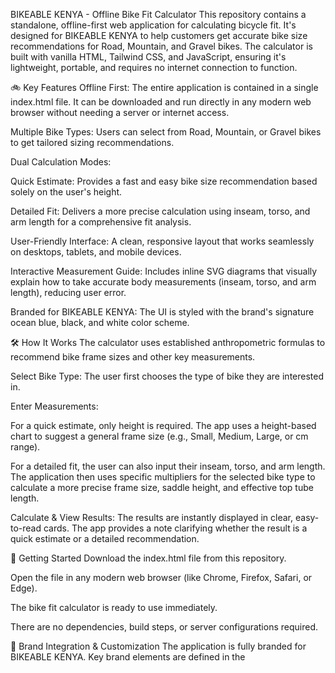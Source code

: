 BIKEABLE KENYA - Offline Bike Fit Calculator
This repository contains a standalone, offline-first web application for calculating bicycle fit. It's designed for BIKEABLE KENYA to help customers get accurate bike size recommendations for Road, Mountain, and Gravel bikes. The calculator is built with vanilla HTML, Tailwind CSS, and JavaScript, ensuring it's lightweight, portable, and requires no internet connection to function.

🚲 Key Features
Offline First: The entire application is contained in a single index.html file. It can be downloaded and run directly in any modern web browser without needing a server or internet access.

Multiple Bike Types: Users can select from Road, Mountain, or Gravel bikes to get tailored sizing recommendations.

Dual Calculation Modes:

Quick Estimate: Provides a fast and easy bike size recommendation based solely on the user's height.

Detailed Fit: Delivers a more precise calculation using inseam, torso, and arm length for a comprehensive fit analysis.

User-Friendly Interface: A clean, responsive layout that works seamlessly on desktops, tablets, and mobile devices.

Interactive Measurement Guide: Includes inline SVG diagrams that visually explain how to take accurate body measurements (inseam, torso, and arm length), reducing user error.

Branded for BIKEABLE KENYA: The UI is styled with the brand's signature ocean blue, black, and white color scheme.

🛠️ How It Works
The calculator uses established anthropometric formulas to recommend bike frame sizes and other key measurements.

Select Bike Type: The user first chooses the type of bike they are interested in.

Enter Measurements:

For a quick estimate, only height is required. The app uses a height-based chart to suggest a general frame size (e.g., Small, Medium, Large, or cm range).

For a detailed fit, the user can also input their inseam, torso, and arm length. The application then uses specific multipliers for the selected bike type to calculate a more precise frame size, saddle height, and effective top tube length.

Calculate & View Results: The results are instantly displayed in clear, easy-to-read cards. The app provides a note clarifying whether the result is a quick estimate or a detailed recommendation.

🚀 Getting Started
Download the index.html file from this repository.

Open the file in any modern web browser (like Chrome, Firefox, Safari, or Edge).

The bike fit calculator is ready to use immediately.

There are no dependencies, build steps, or server configurations required.

🎨 Brand Integration & Customization
The application is fully branded for BIKEABLE KENYA. Key brand elements are defined in the <style> section of the HTML file, making them easy to modify:

Colors: The primary brand color (ocean-blue) can be changed by updating the corresponding CSS classes (.bg-ocean-blue, .text-ocean-blue, etc.).

Logo/Brand Name: The brand name is present in the header and footer and can be easily updated.

📄 License
This project is licensed under the MIT License. See the LICENSE file for details.

Feel free to contact us at [bikeableke@gmail.com/@bikeableke on socials] for any questions or feedback!
